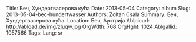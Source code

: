 Title: Беч, Хундертвасерова кућа
Date: 2013-05-04
Category: album
Slug: 2013-05-04-bec-hundertwasser
Authors: Zoltan Csala
Summary: Беч, Хундертвасерова кућа.
Location: Беч, Аустрија
Ablpicurl: http://abload.de/img/zluqw.jpg
OrgWdth: 768
OrgHght: 1024
Ablgallid: 1057566
Tags:
Lang: sr

